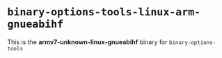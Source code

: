 # `binary-options-tools-linux-arm-gnueabihf`

This is the **armv7-unknown-linux-gnueabihf** binary for `binary-options-tools`
